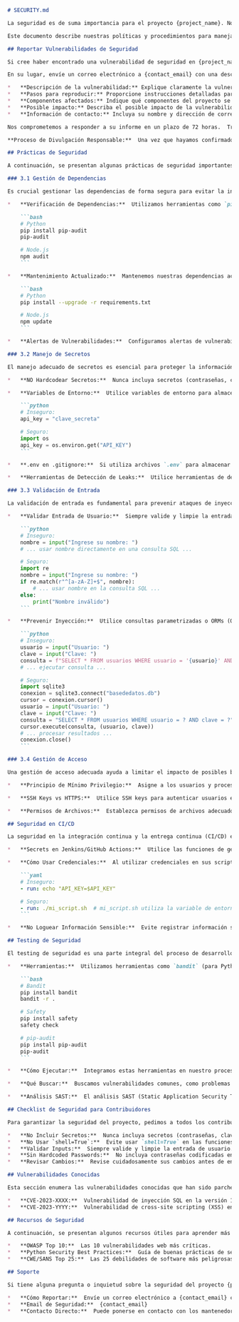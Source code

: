 ```markdown
# SECURITY.md

La seguridad es de suma importancia para el proyecto {project_name}. Nos tomamos en serio la seguridad de nuestros usuarios y colaboradores.

Este documento describe nuestras políticas y procedimientos para manejar vulnerabilidades de seguridad, así como las mejores prácticas para desarrollar y mantener un código seguro.

## Reportar Vulnerabilidades de Seguridad

Si cree haber encontrado una vulnerabilidad de seguridad en {project_name}, le rogamos que nos la comunique de forma responsable. **Por favor, NO cree un issue público en el repositorio.** Esto podría exponer la vulnerabilidad a usuarios malintencionados antes de que tengamos la oportunidad de corregirla.

En su lugar, envíe un correo electrónico a {contact_email} con una descripción detallada de la vulnerabilidad. Incluya la siguiente información:

*   **Descripción de la vulnerabilidad:** Explique claramente la vulnerabilidad y cómo se puede explotar.
*   **Pasos para reproducir:** Proporcione instrucciones detalladas para reproducir la vulnerabilidad.  Cuanto más clara sea la información, más rápido podremos investigar y solucionar el problema.
*   **Componentes afectados:** Indique qué componentes del proyecto se ven afectados por la vulnerabilidad.
*   **Posible impacto:** Describa el posible impacto de la vulnerabilidad en los usuarios y el sistema.
*   **Información de contacto:** Incluya su nombre y dirección de correo electrónico para que podamos ponernos en contacto con usted si necesitamos más información.

Nos comprometemos a responder a su informe en un plazo de 72 horas.  Trabajaremos diligentemente para investigar la vulnerabilidad y desarrollar una solución.

**Proceso de Divulgación Responsable:**  Una vez que hayamos confirmado la vulnerabilidad y desarrollado una solución, trabajaremos con usted para coordinar la divulgación de la información.  Preferimos divulgar la información de forma pública una vez que se haya publicado una corrección y los usuarios tengan la oportunidad de actualizar sus sistemas.  Agradecemos su cooperación en este proceso.

## Prácticas de Seguridad

A continuación, se presentan algunas prácticas de seguridad importantes que seguimos en el proyecto {project_name}:

### 3.1 Gestión de Dependencias

Es crucial gestionar las dependencias de forma segura para evitar la introducción de vulnerabilidades a través de bibliotecas de terceros.

*   **Verificación de Dependencias:**  Utilizamos herramientas como `pip-audit` (para Python) y `npm audit` (para Node.js) para verificar si hay vulnerabilidades conocidas en nuestras dependencias.

    ```bash
    # Python
    pip install pip-audit
    pip-audit

    # Node.js
    npm audit
    ```

*   **Mantenimiento Actualizado:**  Mantenemos nuestras dependencias actualizadas a las últimas versiones para beneficiarnos de las correcciones de seguridad más recientes.

    ```bash
    # Python
    pip install --upgrade -r requirements.txt

    # Node.js
    npm update
    ```

*   **Alertas de Vulnerabilidades:**  Configuramos alertas de vulnerabilidades en nuestros repositorios de código (por ejemplo, a través de GitHub Dependabot) para ser notificados cuando se detectan nuevas vulnerabilidades en nuestras dependencias.

### 3.2 Manejo de Secretos

El manejo adecuado de secretos es esencial para proteger la información confidencial.

*   **NO Hardcodear Secretos:**  Nunca incluya secretos (contraseñas, claves API, etc.) directamente en el código fuente.

*   **Variables de Entorno:**  Utilice variables de entorno para almacenar secretos y acceder a ellos en su aplicación.

    ```python
    # Inseguro:
    api_key = "clave_secreta"

    # Seguro:
    import os
    api_key = os.environ.get("API_KEY")
    ```

*   **.env en .gitignore:**  Si utiliza archivos `.env` para almacenar variables de entorno localmente, asegúrese de agregarlos a su archivo `.gitignore` para evitar que se suban al repositorio.

*   **Herramientas de Detección de Leaks:**  Utilice herramientas de detección de leaks (como `git-secrets` o `truffleHog`) para buscar secretos expuestos accidentalmente en su historial de Git.

### 3.3 Validación de Entrada

La validación de entrada es fundamental para prevenir ataques de inyección y otros tipos de vulnerabilidades.

*   **Validar Entrada de Usuario:**  Siempre valide y limpie la entrada de usuario antes de utilizarla en su aplicación.

    ```python
    # Inseguro:
    nombre = input("Ingrese su nombre: ")
    # ... usar nombre directamente en una consulta SQL ...

    # Seguro:
    import re
    nombre = input("Ingrese su nombre: ")
    if re.match(r"^[a-zA-Z]+$", nombre):
        # ... usar nombre en la consulta SQL ...
    else:
        print("Nombre inválido")
    ```

*   **Prevenir Inyección:**  Utilice consultas parametrizadas o ORMs (Object-Relational Mappers) para prevenir ataques de inyección SQL.

    ```python
    # Inseguro:
    usuario = input("Usuario: ")
    clave = input("Clave: ")
    consulta = f"SELECT * FROM usuarios WHERE usuario = '{usuario}' AND clave = '{clave}'"
    # ... ejecutar consulta ...

    # Seguro:
    import sqlite3
    conexion = sqlite3.connect("basededatos.db")
    cursor = conexion.cursor()
    usuario = input("Usuario: ")
    clave = input("Clave: ")
    consulta = "SELECT * FROM usuarios WHERE usuario = ? AND clave = ?"
    cursor.execute(consulta, (usuario, clave))
    # ... procesar resultados ...
    conexion.close()
    ```

### 3.4 Gestión de Acceso

Una gestión de acceso adecuada ayuda a limitar el impacto de posibles brechas de seguridad.

*   **Principio de Mínimo Privilegio:**  Asigne a los usuarios y procesos solo los permisos mínimos necesarios para realizar sus tareas.

*   **SSH Keys vs HTTPS:**  Utilice SSH keys para autenticar usuarios en lugar de contraseñas siempre que sea posible.  Asegúrese de que su sitio web utilice HTTPS para cifrar la comunicación entre el cliente y el servidor.

*   **Permisos de Archivos:**  Establezca permisos de archivos adecuados para proteger la información confidencial.

## Seguridad en CI/CD

La seguridad en la integración continua y la entrega continua (CI/CD) es crucial para automatizar la seguridad en el ciclo de vida del desarrollo.

*   **Secrets en Jenkins/GitHub Actions:**  Utilice las funciones de gestión de secretos proporcionadas por sus herramientas de CI/CD (por ejemplo, Jenkins Credentials Plugin o GitHub Actions Secrets) para almacenar y acceder a secretos de forma segura.

*   **Cómo Usar Credenciales:**  Al utilizar credenciales en sus scripts de CI/CD, asegúrese de que no se expongan accidentalmente en los registros de compilación.

    ```yaml
    # Inseguro:
    - run: echo "API_KEY=$API_KEY"

    # Seguro:
    - run: ./mi_script.sh  # mi_script.sh utiliza la variable de entorno API_KEY sin imprimirla
    ```

*   **No Loguear Información Sensible:**  Evite registrar información sensible (como contraseñas o claves API) en los registros de compilación.

## Testing de Seguridad

El testing de seguridad es una parte integral del proceso de desarrollo seguro.

*   **Herramientas:**  Utilizamos herramientas como `bandit` (para Python), `safety` (para Python) y `pip-audit` (para Python) para realizar análisis estático de seguridad (SAST) en nuestro código.

    ```bash
    # Bandit
    pip install bandit
    bandit -r .

    # Safety
    pip install safety
    safety check

    # pip-audit
    pip install pip-audit
    pip-audit
    ```

*   **Cómo Ejecutar:**  Integramos estas herramientas en nuestro proceso de CI/CD para que se ejecuten automáticamente en cada cambio de código.

*   **Qué Buscar:**  Buscamos vulnerabilidades comunes, como problemas de inyección, manejo inseguro de contraseñas y configuraciones de seguridad incorrectas.

*   **Análisis SAST:**  El análisis SAST (Static Application Security Testing) nos permite identificar vulnerabilidades en el código fuente sin necesidad de ejecutar la aplicación.

## Checklist de Seguridad para Contribuidores

Para garantizar la seguridad del proyecto, pedimos a todos los contribuyentes que sigan las siguientes pautas:

*   **No Incluir Secretos:**  Nunca incluya secretos (contraseñas, claves API, etc.) en su código.
*   **No Usar `shell=True`:**  Evite usar `shell=True` en las funciones `subprocess` de Python, ya que puede ser vulnerable a ataques de inyección de comandos.
*   **Validar Inputs:**  Siempre valide y limpie la entrada de usuario.
*   **Sin Hardcoded Passwords:**  No incluya contraseñas codificadas en el código.
*   **Revisar Cambios:**  Revise cuidadosamente sus cambios antes de enviarlos para detectar posibles problemas de seguridad.

## Vulnerabilidades Conocidas

Esta sección enumera las vulnerabilidades conocidas que han sido parcheadas en versiones anteriores del proyecto.

*   **CVE-2023-XXXX:**  Vulnerabilidad de inyección SQL en la versión 1.0.0.  Se corrigió en la versión 1.0.1.  Se recomienda actualizar a la versión 1.0.1 o posterior.
*   **CVE-2023-YYYY:**  Vulnerabilidad de cross-site scripting (XSS) en la versión 1.1.0.  Se corrigió en la versión 1.1.1.  Se recomienda actualizar a la versión 1.1.1 o posterior.

## Recursos de Seguridad

A continuación, se presentan algunos recursos útiles para aprender más sobre seguridad:

*   **OWASP Top 10:**  Las 10 vulnerabilidades web más críticas.
*   **Python Security Best Practices:**  Guía de buenas prácticas de seguridad para Python.
*   **CWE/SANS Top 25:**  Las 25 debilidades de software más peligrosas.

## Soporte

Si tiene alguna pregunta o inquietud sobre la seguridad del proyecto {project_name}, no dude en ponerse en contacto con nosotros.

*   **Cómo Reportar:**  Envíe un correo electrónico a {contact_email} con una descripción detallada de su inquietud.
*   **Email de Seguridad:**  {contact_email}
*   **Contacto Directo:**  Puede ponerse en contacto con los mantenedores del proyecto directamente a través del repositorio de GitHub en {repository_url}.
```